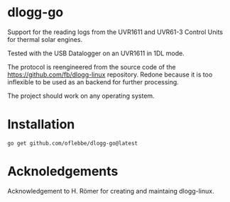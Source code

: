 # dlogg-go

Support for the reading logs from the UVR1611 and UVR61-3 Control Units 
for thermal solar engines.

Tested with the USB Datalogger on an UVR1611 in 1DL mode.

The protocol is reengineered from the source code of the https://github.com/fb/dlogg-linux repository.
Redone because it is too inflexible to be used as an backend for further processing.

The project should work on any operating system.

# Installation
```
go get github.com/oflebbe/dlogg-go@latest
```


# Acknoledgements
Acknowledgement to H. Römer for creating and maintaing dlogg-linux.



